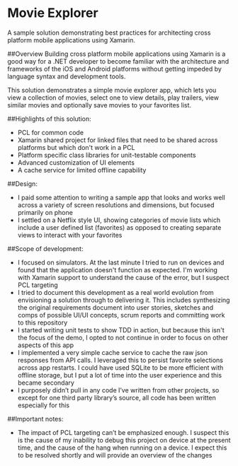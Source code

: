 # Movie Explorer
A sample solution demonstrating best practices for architecting cross platform mobile applications using Xamarin.

##Overview
Building cross platform mobile applications using Xamarin is a good way for a .NET developer to become familiar with the architecture and frameworks of the iOS and Android platforms without getting impeded by language syntax and development tools. 

This solution demonstrates a simple movie explorer app, which lets you view a collection of movies, select one to view details, play trailers, view similar movies and optionally save movies to your favorites list. 

##Highlights of this solution:
* PCL for common code
* Xamarin shared project for linked files that need to be shared across platforms but which don't work in a PCL
* Platform specific class libraries for unit-testable components
* Advanced customization of UI elements
* A cache service for limited offline capability

##Design:
* I paid some attention to writing a sample app that looks and works well across a variety of screen resolutions and dimensions, but focused primarily on phone 
* I settled on a Netflix style UI, showing categories of movie lists which include a user defined list (favorites) as opposed to creating separate views to interact with your favorites

##Scope of development:
* I focused on simulators. At the last minute I tried to run on devices and found that the application doesn't function as expected. I'm working with Xamarin support to understand the cause of the error, but I suspect PCL targeting
* I tried to document this development as a real world evolution from envisioning a solution through to delivering it. This includes synthesizing the original requirements document into user stories, sketches and comps of possible UI/UI concepts, scrum reports and committing work to this repository
* I started writing unit tests to show TDD in action, but because this isn't the focus of the demo, I opted to not continue in order to focus on other aspects of this app
* I implemented a very simple cache service to cache the raw json responses from API calls. I leveraged this to persist favorite selections across app restarts. I could have used SQLite to be more efficient with offline storage, but I put a lot of time into the user experience and this became secondary
* I purposely didn’t pull in any code I’ve written from other projects, so except for one third party library’s source, all code has been written especially for this

##Important notes:
* The impact of PCL targeting can’t be emphasized enough. I suspect this is the cause of my inability to debug this project on device at the present time, and the cause of the hang when running on a device. I expect this to be resolved shortly and will provide an overview of the changes
